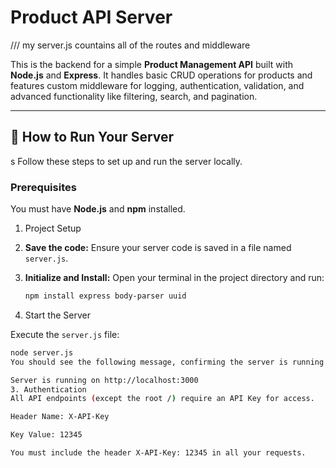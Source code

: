 # Product API Server
/// my server.js countains all of the routes and middleware

This is the backend for a simple **Product Management API** built with **Node.js** and **Express**. It handles basic CRUD operations for products and features custom middleware for logging, authentication, validation, and advanced functionality like filtering, search, and pagination.

---

## 🚀 How to Run Your Server
s
Follow these steps to set up and run the server locally.

### Prerequisites

You must have **Node.js** and **npm** installed.

1. Project Setup

1.  **Save the code:** Ensure your server code is saved in a file named `server.js`.
2.  **Initialize and Install:** Open your terminal in the project directory and run:

    ```bash
    npm install express body-parser uuid
    ```

 2. Start the Server

Execute the `server.js` file:

```bash
node server.js
You should see the following message, confirming the server is running on port 3000:

Server is running on http://localhost:3000
3. Authentication
All API endpoints (except the root /) require an API Key for access.

Header Name: X-API-Key

Key Value: 12345

You must include the header X-API-Key: 12345 in all your requests.


